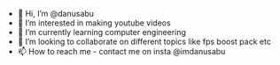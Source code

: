 - 👋 Hi, I’m @danusabu
- 👀 I’m interested in making youtube videos
- 🌱 I’m currently learning computer engineering
- 💞️ I’m looking to collaborate on different topics like fps boost pack etc
- 📫 How to reach me - contact me on insta @imdanusabu

<!---
danusab/danusab is a ✨ special ✨ repository because its `README.md` (this file) appears on your GitHub profile.
You can click the Preview link to take a look at your changes.
--->
